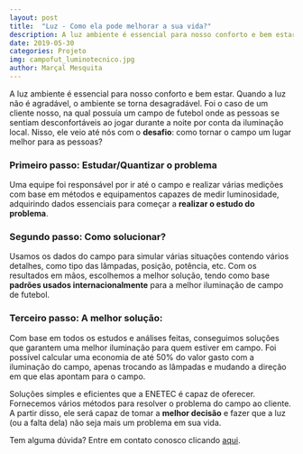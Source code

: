 ```yaml
---
layout: post
title:  "Luz - Como ela pode melhorar a sua vida?"
description: A luz ambiente é essencial para nosso conforto e bem estar. Quando a luz não [...]
date: 2019-05-30
categories: Projeto
img: campofut_luminotecnico.jpg
author: Marçal Mesquita
---
```


A luz ambiente é essencial para nosso conforto e bem estar. Quando a luz não é agradável, o ambiente se torna desagradável. Foi o caso de um cliente nosso, na qual possuía um campo de futebol onde as pessoas se sentiam desconfortáveis ao jogar durante a noite por conta da iluminação local. Nisso, ele veio até nós com o **desafio**: como tornar o campo um lugar melhor para as pessoas? <br>

<h3>Primeiro passo: Estudar/Quantizar o problema</h3>

Uma equipe foi responsável por ir até o campo e realizar várias medições com base em métodos e equipamentos capazes de medir luminosidade, adquirindo dados essenciais para começar a **realizar o estudo do problema**.<br>

<h3>Segundo passo: Como solucionar?</h3>

Usamos os dados do campo para simular várias situações contendo vários detalhes, como tipo das lâmpadas, posição, potência, etc. Com os resultados em mãos, escolhemos a melhor solução, tendo como base **padrões usados internacionalmente** para a melhor iluminação de campo de futebol.<br>

<h3>Terceiro passo: A melhor solução:</h3>

Com base em todos os estudos e análises feitas, conseguimos soluções que garantem uma melhor iluminação para quem estiver em campo. Foi possível calcular uma economia de até 50% do valor gasto com a iluminação do campo, apenas trocando as lâmpadas e mudando a direção em que elas apontam para o campo.<br>

Soluções simples e eficientes que a ENETEC é capaz de oferecer. Fornecemos vários métodos para resolver o problema do campo ao cliente. A partir disso, ele será capaz de tomar a **melhor decisão** e fazer que a luz (ou a falta dela) não seja mais um problema em sua vida.

Tem alguma dúvida? Entre em contato conosco clicando <a href="http://enetec.unb.br/#contact" target="_blank">aqui</a>.
